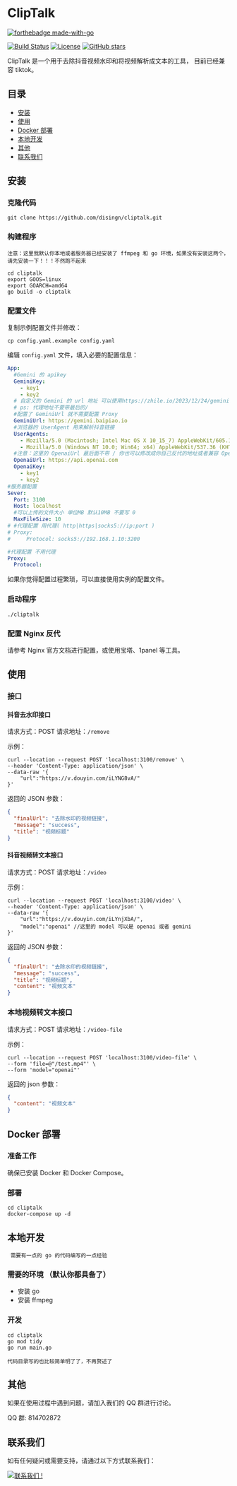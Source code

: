 # ClipTalk
[![forthebadge made-with-go](http://ForTheBadge.com/images/badges/made-with-go.svg)](https://go.dev/)

[![Build Status](https://img.shields.io/badge/build-passing-brightgreen)](https://github.com/disingn/cliptalk/actions)
[![License](https://img.shields.io/badge/license-MIT-blue)](LICENSE)
[![GitHub stars](https://img.shields.io/github/stars/disingn/cliptalk.svg?style=social&label=Star)](https://GitHub.com/disingn/cliptalk/stargazers/)


ClipTalk 是一个用于去除抖音视频水印和将视频解析成文本的工具，
目前已经兼容 tiktok。

## 目录

- [安装](#安装)
- [使用](#使用)
- [Docker 部署](#docker-部署)
- [本地开发](#本地开发)
- [其他](#其他)
- [联系我们](#联系我们)

## 安装 <a name="安装"></a>

### 克隆代码

```shell
git clone https://github.com/disingn/cliptalk.git
```

### 构建程序
`注意：这里我默认你本地或者服务器已经安装了 ffmpeg 和 go 环境，如果没有安装这两个，请先安装一下！！！不然跑不起来`

```shell
cd cliptalk
export GOOS=linux
export GOARCH=amd64
go build -o cliptalk
```

### 配置文件

复制示例配置文件并修改：

```shell
cp config.yaml.example config.yaml
```

编辑 `config.yaml` 文件，填入必要的配置信息：

```yaml
App:
  #Gemini 的 apikey
  GeminiKey:
    - key1
    - key2
  # 自定义的 Gemini 的 url 地址 可以使用https://zhile.io/2023/12/24/gemini-pro-proxy.html#more-587来做代理
  # ps: 代理地址不要带最后的/
  #配置了 GeminiUrl 就不需要配置 Proxy
  GeminiUrl: https://gemini.baipiao.io
  #浏览器的 UserAgent 用来解析抖音链接
  UserAgents:
    - Mozilla/5.0 (Macintosh; Intel Mac OS X 10_15_7) AppleWebKit/605.1.15 (KHTML, like Gecko) Version/16.6 Safari/605.2.15
    - Mozilla/5.0 (Windows NT 10.0; Win64; x64) AppleWebKit/537.36 (KHTML, like Gecko) Chrome/88.0.4324.104 Safari/537.66
  #注意：这里的 OpenaiUrl 最后面不带 / 你也可以修改成你自己反代的地址或者兼容 OpenAI 的地址
  OpenaiUrl: https://api.openai.com
  OpenaiKey:
    - key1
    - key2
#服务器配置
Sever:
  Port: 3100
  Host: localhost
  #可以上传的文件大小 单位MB 默认10MB 不要写 0
  MaxFileSize: 10
# #代理配置 用代理( http|https|socks5://ip:port ) 
# Proxy:
#     Protocol: socks5://192.168.1.10:3200

#代理配置 不用代理 
Proxy:
  Protocol: 
```

如果你觉得配置过程繁琐，可以直接使用实例的配置文件。

### 启动程序

```shell
./cliptalk
```

### 配置 Nginx 反代

请参考 Nginx 官方文档进行配置，或使用宝塔、1panel 等工具。

## 使用 <a name="使用"></a>

### 接口

#### 抖音去水印接口

请求方式：POST
请求地址：`/remove`

示例：

```shell
curl --location --request POST 'localhost:3100/remove' \
--header 'Content-Type: application/json' \
--data-raw '{
    "url":"https://v.douyin.com/iLYNG8vA/"
}'
```

返回的 JSON 参数：

```json
{
  "finalUrl": "去除水印的视频链接",
  "message": "success",
  "title": "视频标题"
}
```

#### 抖音视频转文本接口

请求方式：POST
请求地址：`/video`

示例：

```shell
curl --location --request POST 'localhost:3100/video' \
--header 'Content-Type: application/json' \
--data-raw '{
    "url":"https://v.douyin.com/iLYnjXbA/",
    "model":"openai" //这里的 model 可以是 openai 或者 gemini
}'
```

返回的 JSON 参数：

```json
{
  "finalUrl": "去除水印的视频链接",
  "message": "success",
  "title": "视频标题",
  "content": "视频文本"
}
```
### 本地视频转文本接口
请求方式：POST
请求地址：`/video-file`

示例：

```shell
curl --location --request POST 'localhost:3100/video-file' \
--form 'file=@"/test.mp4"' \
--form 'model="openai"'
```
返回的 json 参数：
```json
{
  "content": "视频文本"
}
```

## Docker 部署 <a name="Docker 部署"></a>

### 准备工作

确保已安装 Docker 和 Docker Compose。

### 部署

```shell
cd cliptalk
docker-compose up -d
```
## 本地开发 <a name="本地开发"></a>
` 需要有一点的 go 的代码编写的一点经验`
### 需要的环境 （默认你都具备了）
- 安装 go
- 安装 ffmpeg

### 开发
```shell
cd cliptalk
go mod tidy
go run main.go
```

`代码目录写的也比较简单明了了，不再赘述了`
## 其他 <a name="其他"></a>

如果在使用过程中遇到问题，请加入我们的 QQ 群进行讨论。

QQ 群: 814702872

## 联系我们 <a name="联系我们"></a>

如有任何疑问或需要支持，请通过以下方式联系我们：

[![联系我们 !](https://img.shields.io/badge/Ask%20me-anything-1abc9c.svg)]([https://GitHub.com/Naereen/ama](https://github.com/disingn/cliptalk/issues))
